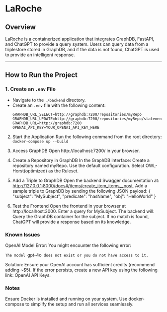 # LaRoche

## Overview

LaRoche is a containerized application that integrates GraphDB, FastAPI, and ChatGPT to provide a query system. Users can query data from a triplestore stored in GraphDB, and if the data is not found, ChatGPT is used to provide an intelligent response.

---

## How to Run the Project

### 1. Create an `.env` File
- Navigate to the `./backend` directory.
- Create an `.env` file with the following content:
  ```env
  GRAPHDB_URL_SELECT=http://graphdb:7200/repositories/myRepo
  GRAPHDB_URL_UPDATE=http://graphdb:7200/repositories/myRepo/statements
  GRAPHDB_URL=http://graphdb:7200
  OPENAI_API_KEY=YOUR_OPENAI_API_KEY_HERE

2. Start the Application
    Run the following command from the root directory:
        `docker-compose up --build`

3. Access GraphDB
    Open http://localhost:7200/ in your browser.

4. Create a Repository in GraphDB
    In the GraphDB interface:
    Create a repository named myRepo.
    Use the default configuration.
    Select OWL-Horst(optimized) as the Ruleset.

5. Add a Triple to GraphDB
    Open the backend Swagger documentation at: http://127.0.0.1:8000/docs#/items/create_item_items__post.
    Add a sample triple to GraphDB by sending the following JSON payload:
    {
        "subject": "MySubject",
        "predicate": "hasName",
        "obj": "HelloWorld"
    }

6. Test the Frontend
    Open the frontend in your browser at http://localhost:3000.
    Enter a query for MySubject. The backend will:
    Query the GraphDB container for the subject.
    If no match is found, ChatGPT will provide a response based on its knowledge.

### Known Issues
OpenAI Model Error:
You might encounter the following error:

   `The model `gpt-4o` does not exist or you do not have access to it.`

Solution:
Ensure your OpenAI account has sufficient credits (recommend adding ~$5).
If the error persists, create a new API key using the following link: OpenAI API Keys.


### Notes
Ensure Docker is installed and running on your system.
Use docker-compose to simplify the setup and run all services seamlessly.